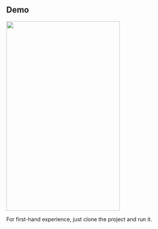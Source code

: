 
## Demo
<img src="https://media.giphy.com/media/3LPwEs9F7cYefg76CE/giphy.gif" width="300" height="500" />

For first-hand experience, just clone the project and run it.
